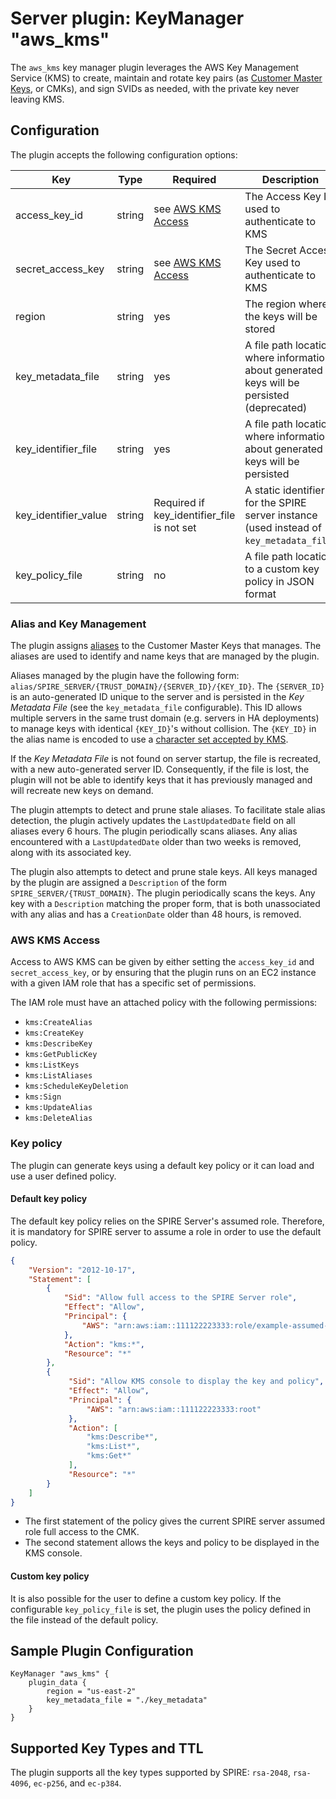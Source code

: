 # Server plugin: KeyManager "aws_kms"

The `aws_kms` key manager plugin leverages the AWS Key Management Service (KMS) to create, maintain and rotate key pairs (as [Customer Master Keys](https://docs.aws.amazon.com/kms/latest/developerguide/concepts.html#master_keys), or CMKs), and sign SVIDs as needed, with the private key never leaving KMS.

## Configuration

The plugin accepts the following configuration options:

| Key                  | Type   | Required                              | Description                                                                                | Default                                                 |
|----------------------|--------|---------------------------------------|--------------------------------------------------------------------------------------------|---------------------------------------------------------|
| access_key_id        | string | see [AWS KMS Access](#aws-kms-access) | The Access Key Id used to authenticate to KMS                                              | Value of the AWS_ACCESS_KEY_ID environment variable     |
| secret_access_key    | string | see [AWS KMS Access](#aws-kms-access) | The Secret Access Key used to authenticate to KMS                                          | Value of the AWS_SECRET_ACCESS_KEY environment variable |
| region               | string | yes                                   | The region where the keys will be stored                                                   |                                                         |
| key_metadata_file    | string | yes                                   | A file path location where information about generated keys will be persisted (deprecated) |                                                         |
| key_identifier_file  | string | yes                                   | A file path location where information about generated keys will be persisted              |                                                         |
| key_identifier_value | string | Required if key_identifier_file is not set | A static identifier for the SPIRE server instance (used instead of `key_metadata_file`)    |                                                         |
| key_policy_file      | string | no                                    | A file path location to a custom key policy in JSON format                                 | ""                                                      |

### Alias and Key Management

The plugin assigns [aliases](https://docs.aws.amazon.com/kms/latest/developerguide/kms-alias.html) to the Customer Master Keys that manages. The aliases are used to identify and name keys that are managed by the plugin.

Aliases managed by the plugin have the following form: `alias/SPIRE_SERVER/{TRUST_DOMAIN}/{SERVER_ID}/{KEY_ID}`. The `{SERVER_ID}` is an auto-generated ID unique to the server and is persisted in the _Key Metadata File_ (see the `key_metadata_file` configurable). This ID allows multiple servers in the same trust domain (e.g. servers in HA deployments) to manage keys with identical `{KEY_ID}`'s without collision. The `{KEY_ID}` in the alias name is encoded to use a [character set accepted by KMS](https://docs.aws.amazon.com/kms/latest/APIReference/API_CreateAlias.html#API_CreateAlias_RequestSyntax).

If the _Key Metadata File_ is not found on server startup, the file is recreated, with a new auto-generated server ID. Consequently, if the file is lost, the plugin will not be able to identify keys that it has previously managed and will recreate new keys on demand.

The plugin attempts to detect and prune stale aliases. To facilitate stale alias detection, the plugin actively updates the `LastUpdatedDate` field on all aliases every 6 hours. The plugin periodically scans aliases. Any alias encountered with a `LastUpdatedDate` older than two weeks is removed, along with its associated key.

The plugin also attempts to detect and prune stale keys. All keys managed by the plugin are assigned a `Description` of the form `SPIRE_SERVER/{TRUST_DOMAIN}`. The plugin periodically scans the keys. Any key with a `Description` matching the proper form, that is both unassociated with any alias and has a `CreationDate` older than 48 hours, is removed.

### AWS KMS Access

Access to AWS KMS can be given by either setting the `access_key_id` and `secret_access_key`, or by ensuring that the plugin runs on an EC2 instance with a given IAM role that has a specific set of permissions.

The IAM role must have an attached policy with the following permissions:

- `kms:CreateAlias`
- `kms:CreateKey`
- `kms:DescribeKey`
- `kms:GetPublicKey`
- `kms:ListKeys`
- `kms:ListAliases`
- `kms:ScheduleKeyDeletion`
- `kms:Sign`
- `kms:UpdateAlias`
- `kms:DeleteAlias`

### Key policy

The plugin can generate keys using a default key policy or it can load and use a user defined policy.

#### Default key policy

The default key policy relies on the SPIRE Server's assumed role. Therefore, it is mandatory
for SPIRE server to assume a role in order to use the default policy.

```json
{
    "Version": "2012-10-17",
    "Statement": [
        {
            "Sid": "Allow full access to the SPIRE Server role",
            "Effect": "Allow",
            "Principal": {
                "AWS": "arn:aws:iam::111122223333:role/example-assumed-role-name"
            },
            "Action": "kms:*",
            "Resource": "*"
        },
        {
             "Sid": "Allow KMS console to display the key and policy",
             "Effect": "Allow",
             "Principal": {
                 "AWS": "arn:aws:iam::111122223333:root"
             },
             "Action": [
                 "kms:Describe*",
                 "kms:List*",
                 "kms:Get*"
             ],
             "Resource": "*"
        }
    ]
}
```

- The first statement of the policy gives the current SPIRE server assumed role full access to the CMK.
- The second statement allows the keys and policy to be displayed in the KMS console.

#### Custom key policy

It is also possible for the user to define a custom key policy. If the configurable `key_policy_file`
is set, the plugin uses the policy defined in the file instead of the default policy.

## Sample Plugin Configuration

```hcl
KeyManager "aws_kms" {
    plugin_data {        
        region = "us-east-2"
        key_metadata_file = "./key_metadata"
    }
}
```

## Supported Key Types and TTL

The plugin supports all the key types supported by SPIRE: `rsa-2048`, `rsa-4096`, `ec-p256`, and `ec-p384`.

